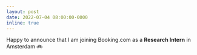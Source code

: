 ```yaml
---
layout: post
date: 2022-07-04 08:00:00-0000
inline: true
---
```


Happy to announce that I am joining Booking.com as a **Research Intern** in Amsterdam :bike:

